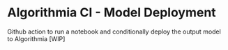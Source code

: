 # Algorithmia CI - Model Deployment
Github action to run a notebook and conditionally deploy the output model to Algorithmia [WIP]
